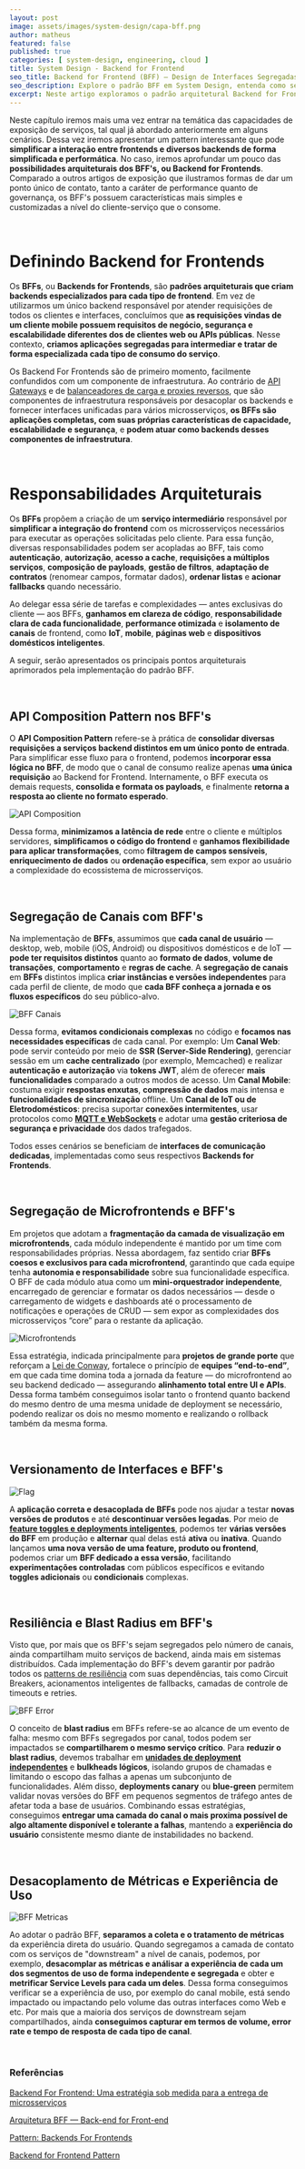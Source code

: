 ```yaml
---
layout: post
image: assets/images/system-design/capa-bff.png
author: matheus
featured: false
published: true
categories: [ system-design, engineering, cloud ]
title: System Design - Backend for Frontend
seo_title: Backend for Frontend (BFF) — Design de Interfaces Segregadas e Orquestração por Canal
seo_description: Explore o padrão BFF em System Design, entenda como segregar interfaces por canal, compor APIs, melhorar resiliência, desacoplar métricas e garantir autonomia em microfrontends.
excerpt: Neste artigo exploramos o padrão arquitetural Backend for Frontend (BFF), abordando sua aplicação na segregação de canais, composição de payloads, microfrontends, versionamento e resiliência em sistemas distribuídos modernos.
---
```


Neste capítulo iremos mais uma vez entrar na temática das capacidades de exposição de serviços, tal qual já abordado anteriormente em alguns cenários. Dessa vez iremos apresentar um pattern interessante que pode **simplificar a interação entre frontends e diversos backends de forma simplificada e performática**. No caso, iremos aprofundar um pouco das **possibilidades arquiteturais dos BFF's, ou Backend for Frontends**. Comparado a outros artigos de exposição que ilustramos formas de dar um ponto único de contato, tanto a caráter de performance quanto de governança, os BFF's possuem características mais simples e customizadas a nível do cliente-serviço que o consome. 

<br>

# Definindo Backend for Frontends

Os **BFFs**, ou **Backends for Frontends**, são **padrões arquiteturais que criam backends especializados para cada tipo de frontend**. Em vez de utilizarmos um único backend responsável por atender requisições de todos os clientes e interfaces, concluímos que **as requisições vindas de um cliente mobile possuem requisitos de negócio, segurança e escalabilidade diferentes dos de clientes web ou APIs públicas**. Nesse contexto, **criamos aplicações segregadas para intermediar e tratar de forma especializada cada tipo de consumo do serviço**.

Os Backend For Frontends são de primeiro momento, facilmente confundidos com um componente de infraestrutura. Ao contrário de [API Gateways](/api-gateway/) e de [balanceadores de carga e proxies reversos](/load-balancing/), que são componentes de infraestrutura responsáveis por desacoplar os backends e fornecer interfaces unificadas para vários microsserviços, **os BFFs são aplicações completas, com suas próprias características de capacidade, escalabilidade e segurança**, e **podem atuar como backends desses componentes de infraestrutura**.


<br>

# Responsabilidades Arquiteturais

Os **BFFs** propõem a criação de um **serviço intermediário** responsável por **simplificar a integração do frontend** com os microsserviços necessários para executar as operações solicitadas pelo cliente. Para essa função, diversas responsabilidades podem ser acopladas ao BFF, tais como **autenticação**, **autorização**, **acesso a cache**, **requisições a múltiplos serviços**, **composição de payloads**, **gestão de filtros**, **adaptação de contratos** (renomear campos, formatar dados), **ordenar listas** e **acionar fallbacks** quando necessário.

Ao delegar essa série de tarefas e complexidades — antes exclusivas do cliente — aos BFFs, **ganhamos em clareza de código**, **responsabilidade clara de cada funcionalidade**, **performance otimizada** e **isolamento de canais** de frontend, como **IoT**, **mobile**, **páginas web** e **dispositivos domésticos inteligentes**.

A seguir, serão apresentados os principais pontos arquiteturais aprimorados pela implementação do padrão BFF.

<br>


## API Composition Pattern nos BFF's

O **API Composition Pattern** refere-se à prática de **consolidar diversas requisições a serviços backend distintos em um único ponto de entrada**. Para simplificar esse fluxo para o frontend, podemos **incorporar essa lógica no BFF**, de modo que o canal de consumo realize apenas **uma única requisição** ao Backend for Frontend. Internamente, o BFF executa os demais requests, **consolida e formata os payloads**, e finalmente **retorna a resposta ao cliente no formato esperado**.

![API Composition](/assets/images/system-design/api-composition.drawio.png)

Dessa forma, **minimizamos a latência de rede** entre o cliente e múltiplos servidores, **simplificamos o código do frontend** e **ganhamos flexibilidade para aplicar transformações**, como **filtragem de campos sensíveis**, **enriquecimento de dados** ou **ordenação específica**, sem expor ao usuário a complexidade do ecossistema de microsserviços.

<br>

## Segregação de Canais com BFF's

Na implementação de **BFFs**, assumimos que **cada canal de usuário** — desktop, web, mobile (iOS, Android) ou dispositivos domésticos e de IoT — **pode ter requisitos distintos** quanto ao **formato de dados**, **volume de transações**, **comportamento** e **regras de cache**. A **segregação de canais** em **BFFs** distintos implica **criar instâncias e versões independentes** para cada perfil de cliente, de modo que **cada BFF conheça a jornada e os fluxos específicos** do seu público-alvo.

![BFF Canais](/assets/images/system-design/bff-canais.drawio.png)

Dessa forma, **evitamos condicionais complexas** no código e **focamos nas necessidades específicas** de cada canal. Por exemplo: Um **Canal Web**: pode servir conteúdo por meio de **SSR (Server-Side Rendering)**, gerenciar sessão em um **cache centralizado** (por exemplo, Memcached) e realizar **autenticação e autorização** via **tokens JWT**, além de oferecer **mais funcionalidades** comparado a outros modos de acesso.  Um **Canal Mobile**: costuma exigir **respostas enxutas**, **compressão de dados** mais intensa e **funcionalidades de sincronização** offline. Um **Canal de IoT ou de Eletrodomésticos**: precisa suportar **conexões intermitentes**, usar protocolos como **[MQTT e WebSockets](/mensageria-eventos-streaming/)** e adotar uma **gestão criteriosa de segurança e privacidade** dos dados trafegados.  

Todos esses cenários se beneficiam de **interfaces de comunicação dedicadas**, implementadas como seus respectivos **Backends for Frontends**.

<br>

## Segregação de Microfrontends e BFF's

Em projetos que adotam a **fragmentação da camada de visualização em microfrontends**, cada módulo independente é mantido por um time com responsabilidades próprias. Nessa abordagem, faz sentido criar **BFFs coesos e exclusivos para cada microfrontend**, garantindo que cada equipe tenha **autonomia e responsabilidade** sobre sua funcionalidade específica. O BFF de cada módulo atua como um **mini-orquestrador independente**, encarregado de gerenciar e formatar os dados necessários — desde o carregamento de widgets e dashboards até o processamento de notificações e operações de CRUD — sem expor as complexidades dos microsserviços “core” para o restante da aplicação.

![Microfrontends](/assets/images/system-design/bff-microfrontends.drawio.png)

Essa estratégia, indicada principalmente para **projetos de grande porte** que reforçam a [Lei de Conway](/monolitos-microservicos/), fortalece o princípio de **equipes “end-to-end”**, em que cada time domina toda a jornada da feature — do microfrontend ao seu backend dedicado — assegurando **alinhamento total entre UI e APIs**. Dessa forma também conseguimos isolar tanto o frontend quanto backend do mesmo dentro de uma mesma unidade de deployment se necessário, podendo realizar os dois no mesmo momento e realizando o rollback também da mesma forma. 

<br>

## Versionamento de Interfaces e BFF's

![Flag](/assets/images/system-design/flag.drawio.png)

A **aplicação correta e desacoplada de BFFs** pode nos ajudar a testar **novas versões de produtos** e até **descontinuar versões legadas**. Por meio de [**feature toggles e deployments inteligentes**](/deployment-strategies/), podemos ter **várias versões do BFF** em produção e **alternar** qual delas está **ativa** ou **inativa**. Quando lançamos **uma nova versão de uma feature, produto ou frontend**, podemos criar um **BFF dedicado a essa versão**, facilitando **experimentações controladas** com públicos específicos e evitando **toggles adicionais** ou **condicionais** complexas.

<br>

## Resiliência e Blast Radius em BFF's

Visto que, por mais que os BFF's sejam segregados pelo número de canais, ainda compartilham muito serviços de backend, ainda mais em sistemas distribuídos. Cada implementação do BFF's devem garantir por padrão todos os [patterns de resiliência](/resiliencia/) com suas dependências, tais como Circuit Breakers, acionamentos inteligentes de fallbacks, camadas de controle de timeouts e retries.  

![BFF Error](/assets/images/system-design/bff-error.drawio.png)

O conceito de **blast radius** em BFFs refere-se ao alcance de um evento de falha: mesmo com BFFs segregados por canal, todos podem ser impactados se **compartilharem o mesmo serviço crítico**. Para **reduzir o blast radius**, devemos trabalhar em [**unidades de deployment independentes**](/deployment-strategies/) e **bulkheads lógicos**, isolando grupos de chamadas e limitando o escopo das falhas a apenas um subconjunto de funcionalidades. Além disso, **deployments canary** ou **blue-green** permitem validar novas versões do BFF em pequenos segmentos de tráfego antes de afetar toda a base de usuários. Combinando essas estratégias, conseguimos **entregar uma camada do canal o mais proxima possível de algo altamente disponível e tolerante a falhas**, mantendo a **experiência do usuário** consistente mesmo diante de instabilidades no backend.


<br>

## Desacoplamento de Métricas e Experiência de Uso

![BFF Metricas](/assets/images/system-design/bff-metricas.drawio.png)

Ao adotar o padrão BFF, **separamos a coleta e o tratamento de métricas** da experiência direta do usuário. Quando segregamos a camada de contato com os serviços de "downstream" a nível de canais, podemos, por exemplo, **desacomplar as métricas e análisar a experiência de cada um dos segmentos de uso de forma independente e segregada** e obter e **metrificar Service Levels para cada um deles**. Dessa forma conseguimos verificar se a experiência de uso, por exemplo do canal mobile, está sendo impactado ou impactando pelo volume das outras interfaces como Web e etc. Por mais que a maioria dos serviços de downstream sejam compartilhados, ainda **conseguimos capturar em termos de volume, error rate e tempo de resposta de cada tipo de canal**. 

<br>

### Referências

[Backend For Frontend: Uma estratégia sob medida para a entrega de microsserviços](https://medium.com/jeitosanar/backend-for-frontend-uma-estrat%C3%A9gia-sob-demanda-para-a-entrega-de-microsservi%C3%A7os-2f12d4cb9e3f)

[Arquitetura BFF — Back-end for Front-end](https://medium.com/digitalproductsdev/arquitetura-bff-back-end-for-front-end-13e2cbfbcda2)

[Pattern: Backends For Frontends](https://samnewman.io/patterns/architectural/bff/)

[Backend for Frontend Pattern](https://www.geeksforgeeks.org/backend-for-frontend-pattern/)